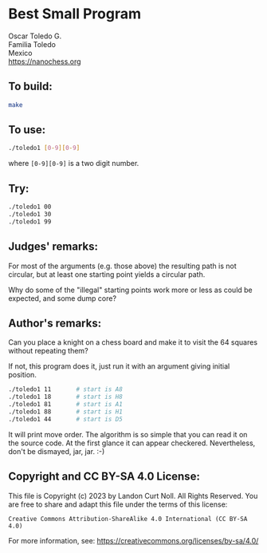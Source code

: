 # Best Small Program

Oscar Toledo G.\
Familia Toledo\
Mexico\
<https://nanochess.org>

## To build:

```sh
make
```

## To use:

```sh
./toledo1 [0-9][0-9]
```

where `[0-9][0-9]` is a two digit number.


## Try:

```sh
./toledo1 00
./toledo1 30
./toledo1 99
```

## Judges' remarks:

For most of the arguments (e.g. those above) the resulting path
is not circular, but at least one starting point yields a circular path.

Why do some of the "illegal" starting points work more or less as could
be expected, and some dump core?

## Author's remarks:

Can you place a knight on a chess board and make it
to visit the 64 squares without repeating them?

If not, this program does it, just run it with an argument
giving initial position.

```sh
./toledo1 11       # start is A8
./toledo1 18       # start is H8
./toledo1 81       # start is A1
./toledo1 88       # start is H1
./toledo1 44       # start is D5
```

It will print move order. The algorithm is so simple that you can read
it on the source code.  At the first glance it can appear checkered.
Nevertheless, don't be dismayed, jar, jar.  :-)

## Copyright and CC BY-SA 4.0 License:

This file is Copyright (c) 2023 by Landon Curt Noll.  All Rights Reserved.
You are free to share and adapt this file under the terms of this license:

    Creative Commons Attribution-ShareAlike 4.0 International (CC BY-SA 4.0)

For more information, see: https://creativecommons.org/licenses/by-sa/4.0/
